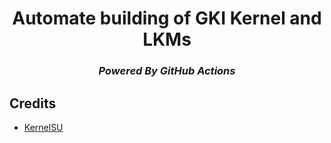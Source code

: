 <div align="center">
  <h1>Automate building of GKI Kernel and LKMs</h1>
  <h3><i>Powered By GitHub Actions</i></h3>
</div>

## Credits
- [KernelSU](https://github.com/tiann/KernelSU)